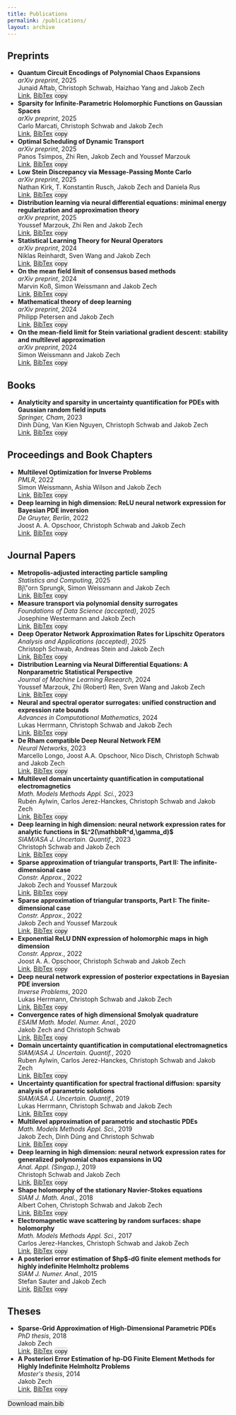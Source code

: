 ```yaml
---
title: Publications
permalink: /publications/
layout: archive
---
```


<script type="text/javascript" async
  src="https://cdnjs.cloudflare.com/ajax/libs/mathjax/2.7.7/MathJax.js?config=TeX-MML-AM_CHTML">
</script>

<script>
function copyToClipboard(text) {
    navigator.clipboard.writeText(text).then(function() {
        alert('BibTeX entry copied to clipboard!');
    }, function(err) {
        console.error('Could not copy text: ', err);
    });
}
</script>


<h2>Preprints</h2>
<ul class="my-publication-list">
<li><b>Quantum Circuit Encodings of Polynomial Chaos Expansions</b><br />
<i>arXiv preprint</i>, 2025<br>
Junaid Aftab, Christoph Schwab, Haizhao Yang and Jakob Zech<br>
<a href="https://arxiv.org/abs/2506.01811">Link</a>, <a href="/publications/Aftab2025Quantum.html">BibTex</a> <button onclick='copyToClipboard("@misc{Aftab2025Quantum,\n    Author = {Aftab, Junaid and Schwab, Christoph and Yang, Haizhao and Zech, Jakob},\n    Title = {Quantum Circuit Encodings of Polynomial Chaos Expansions},\n    Year = {2025},\n    Journal = {arXiv preprint},\n    Url = {https://arxiv.org/abs/2506.01811}\n}\n")' style='padding:0px; background-color:#f0f0f0;border:1px solid #ccc;cursor:pointer;border-radius:5px;'>copy</button></li>
<li><b>Sparsity for Infinite-Parametric Holomorphic Functions on Gaussian Spaces</b><br />
<i>arXiv preprint</i>, 2025<br>
Carlo Marcati, Christoph Schwab and Jakob Zech<br>
<a href="https://arxiv.org/abs/2504.21639">Link</a>, <a href="/publications/Marcati2025Sparsity.html">BibTex</a> <button onclick='copyToClipboard("@misc{Marcati2025Sparsity,\n    Author = {Marcati, Carlo and Schwab, Christoph and Zech, Jakob},\n    Title = {Sparsity for Infinite-Parametric Holomorphic Functions on Gaussian Spaces},\n    Year = {2025},\n    Journal = {arXiv preprint},\n    Url = {https://arxiv.org/abs/2504.21639}\n}\n")' style='padding:0px; background-color:#f0f0f0;border:1px solid #ccc;cursor:pointer;border-radius:5px;'>copy</button></li>
<li><b>Optimal Scheduling of Dynamic Transport</b><br />
<i>arXiv preprint</i>, 2025<br>
Panos Tsimpos, Zhi Ren, Jakob Zech and Youssef Marzouk<br>
<a href="https://arxiv.org/abs/2504.14425">Link</a>, <a href="/publications/Tsimpos2025Optimal.html">BibTex</a> <button onclick='copyToClipboard("@misc{Tsimpos2025Optimal,\n    Author = {Tsimpos, Panos and Ren, Zhi and Zech, Jakob and Marzouk, Youssef},\n    Title = {Optimal Scheduling of Dynamic Transport},\n    Year = {2025},\n    Journal = {arXiv preprint},\n    Url = {https://arxiv.org/abs/2504.14425}\n}\n")' style='padding:0px; background-color:#f0f0f0;border:1px solid #ccc;cursor:pointer;border-radius:5px;'>copy</button></li>
<li><b>Low Stein Discrepancy via Message-Passing Monte Carlo</b><br />
<i>arXiv preprint</i>, 2025<br>
Nathan Kirk, T. Konstantin Rusch, Jakob Zech and Daniela Rus<br>
<a href="https://arxiv.org/abs/2503.21103">Link</a>, <a href="/publications/Kirk2025Stein.html">BibTex</a> <button onclick='copyToClipboard("@misc{Kirk2025Stein,\n    Author = {Kirk, Nathan and Rusch, T. Konstantin and Zech, Jakob and Rus, Daniela},\n    Title = {Low Stein Discrepancy via Message-Passing Monte Carlo},\n    Year = {2025},\n    Journal = {arXiv preprint},\n    Url = {https://arxiv.org/abs/2503.21103}\n}\n")' style='padding:0px; background-color:#f0f0f0;border:1px solid #ccc;cursor:pointer;border-radius:5px;'>copy</button></li>
<li><b>Distribution learning via neural differential equations: minimal energy regularization and approximation theory</b><br />
<i>arXiv preprint</i>, 2025<br>
Youssef Marzouk, Zhi Ren and Jakob Zech<br>
<a href="https://arxiv.org/abs/2502.03795">Link</a>, <a href="/publications/Marzouk2025Node.html">BibTex</a> <button onclick='copyToClipboard("@misc{Marzouk2025Node,\n    Author = {Marzouk, Youssef and Ren, Zhi and Zech, Jakob},\n    Title = {Distribution learning via neural differential equations: minimal energy regularization and approximation theory},\n    Year = {2025},\n    Journal = {arXiv preprint},\n    Url = {https://arxiv.org/abs/2502.03795}\n}\n")' style='padding:0px; background-color:#f0f0f0;border:1px solid #ccc;cursor:pointer;border-radius:5px;'>copy</button></li>
<li><b>Statistical Learning Theory for Neural Operators</b><br />
<i>arXiv preprint</i>, 2024<br>
Niklas Reinhardt, Sven Wang and Jakob Zech<br>
<a href="https://arxiv.org/abs/2412.17582">Link</a>, <a href="/publications/Reinhardt2024Operator.html">BibTex</a> <button onclick='copyToClipboard("@misc{Reinhardt2024Operator,\n    Author = {Reinhardt, Niklas and Wang, Sven and Zech, Jakob},\n    Title = {Statistical Learning Theory for Neural Operators},\n    Year = {2024},\n    Journal = {arXiv preprint},\n    Url = {https://arxiv.org/abs/2412.17582}\n}\n")' style='padding:0px; background-color:#f0f0f0;border:1px solid #ccc;cursor:pointer;border-radius:5px;'>copy</button></li>
<li><b>On the mean field limit of consensus based methods</b><br />
<i>arXiv preprint</i>, 2024<br>
Marvin Koß, Simon Weissmann and Jakob Zech<br>
<a href="https://arxiv.org/abs/2409.03518">Link</a>, <a href="/publications/Koss2024Consensus.html">BibTex</a> <button onclick='copyToClipboard("@misc{Koss2024Consensus,\n    Author = {Koß, Marvin and Weissmann, Simon and Zech, Jakob},\n    Title = {On the mean field limit of consensus based methods},\n    Year = {2024},\n    Journal = {arXiv preprint},\n    Url = {https://arxiv.org/abs/2409.03518}\n}\n")' style='padding:0px; background-color:#f0f0f0;border:1px solid #ccc;cursor:pointer;border-radius:5px;'>copy</button></li>
<li><b>Mathematical theory of deep learning</b><br />
<i>arXiv preprint</i>, 2024<br>
Philipp Petersen and Jakob Zech<br>
<a href="https://arxiv.org/abs/2407.18384">Link</a>, <a href="/publications/Petersen2024Deep.html">BibTex</a> <button onclick='copyToClipboard("@misc{Petersen2024Deep,\n    Author = {Petersen, Philipp and Zech, Jakob},\n    Title = {Mathematical theory of deep learning},\n    Year = {2024},\n    Journal = {arXiv preprint},\n    Url = {https://arxiv.org/abs/2407.18384}\n}\n")' style='padding:0px; background-color:#f0f0f0;border:1px solid #ccc;cursor:pointer;border-radius:5px;'>copy</button></li>
<li><b>On the mean-field limit for Stein variational gradient descent: stability and multilevel approximation</b><br />
<i>arXiv preprint</i>, 2024<br>
Simon Weissmann and Jakob Zech<br>
<a href="https://arxiv.org/abs/2402.01320">Link</a>, <a href="/publications/Weissmann2024Stein.html">BibTex</a> <button onclick='copyToClipboard("@article{Weissmann2024Stein,\n    Author = {Weissmann, Simon and Zech, Jakob},\n    Title = {On the mean-field limit for Stein variational gradient descent: stability and multilevel approximation},\n    Year = {2024},\n    Journal = {arXiv preprint},\n    Url = {https://arxiv.org/abs/2402.01320}\n}\n")' style='padding:0px; background-color:#f0f0f0;border:1px solid #ccc;cursor:pointer;border-radius:5px;'>copy</button></li>
</ul>

<h2>Books</h2>
<ul class="my-publication-list">
<li><b>Analyticity and sparsity in uncertainty quantification for PDEs with Gaussian random field inputs</b><br />
<i>Springer, Cham</i>, 2023<br>
Dinh Dũng, Van Kien Nguyen, Christoph Schwab and Jakob Zech<br>
<a href="https://doi.org/10.1007/978-3-031-38384-7">Link</a>, <a href="/publications/Dung2023Gaussian.html">BibTex</a> <button onclick='copyToClipboard("@book{Dung2023Gaussian,\n    AUTHOR = {D\\textasciitilde {u}ng, Dinh and Nguyen, Van Kien and Schwab, Christoph and Zech, Jakob},\n    TITLE = {Analyticity and sparsity in uncertainty quantification for {PDE}s with {G}aussian random field inputs},\n    SERIES = {Lecture Notes in Mathematics},\n    VOLUME = {2334},\n    PUBLISHER = {Springer, Cham},\n    YEAR = {2023},\n    PAGES = {xv+205},\n    ISBN = {978-3-031-38383-0; 978-3-031-38384-7},\n    MRCLASS = {65C20 (35B30 35J15 35J47 65D40 65N21)},\n    MRNUMBER = {4689622},\n    DOI = {10.1007/978-3-031-38384-7},\n    URL = {https://doi.org/10.1007/978-3-031-38384-7}\n}\n")' style='padding:0px; background-color:#f0f0f0;border:1px solid #ccc;cursor:pointer;border-radius:5px;'>copy</button></li>
</ul>

<h2>Proceedings and Book Chapters</h2>
<ul class="my-publication-list">
<li><b>Multilevel Optimization for Inverse Problems</b><br />
<i>PMLR</i>, 2022<br>
Simon Weissmann, Ashia Wilson and Jakob Zech<br>
<a href="https://proceedings.mlr.press/v178/weissmann22a.html">Link</a>, <a href="/publications/Weissmann2022Optimization.html">BibTex</a> <button onclick='copyToClipboard("@InProceedings{Weissmann2022Optimization,\n    author = {Weissmann, Simon and Wilson, Ashia and Zech, Jakob},\n    editor = {Loh, Po-Ling and Raginsky, Maxim},\n    title = {Multilevel Optimization for Inverse Problems},\n    booktitle = {Proceedings of Thirty Fifth Conference on Learning Theory},\n    pages = {5489--5524},\n    year = {2022},\n    volume = {178},\n    series = {Proceedings of Machine Learning Research},\n    month = {02--05 Jul},\n    publisher = {PMLR},\n    pdf = {https://proceedings.mlr.press/v178/weissmann22a/weissmann22a.pdf},\n    url = {https://proceedings.mlr.press/v178/weissmann22a.html}\n}\n")' style='padding:0px; background-color:#f0f0f0;border:1px solid #ccc;cursor:pointer;border-radius:5px;'>copy</button></li>
<li><b>Deep learning in high dimension: ReLU neural network expression for Bayesian PDE inversion</b><br />
<i>De Gruyter, Berlin</i>, 2022<br>
Joost A. A. Opschoor, Christoph Schwab and Jakob Zech<br>
<a href="https://doi.org/10.1515/9783110695984-015">Link</a>, <a href="/publications/Opschoor2022Bayesian.html">BibTex</a> <button onclick='copyToClipboard("@incollection{Opschoor2022Bayesian,\n    AUTHOR = {Opschoor, Joost A. A. and Schwab, Christoph and Zech, Jakob},\n    TITLE = {Deep learning in high dimension: {R}e{LU} neural network expression for {B}ayesian {PDE} inversion},\n    BOOKTITLE = {Optimization and control for partial differential equations---uncertainty quantification, open and closed-loop control, and shape optimization},\n    SERIES = {Radon Ser. Comput. Appl. Math.},\n    VOLUME = {29},\n    PAGES = {419--462},\n    PUBLISHER = {De Gruyter, Berlin},\n    YEAR = {2022},\n    ISBN = {978-3-11-069596-0; 978-3-11-069598-4; 978-3-11-069600-4},\n    MRCLASS = {68T07 (35R30 62F15 62M45 65N21)},\n    MRNUMBER = {4409717},\n    DOI = {10.1515/9783110695984-015},\n    URL = {https://doi.org/10.1515/9783110695984-015}\n}\n")' style='padding:0px; background-color:#f0f0f0;border:1px solid #ccc;cursor:pointer;border-radius:5px;'>copy</button></li>
</ul>

<h2>Journal Papers</h2>
<ul class="my-publication-list">
<li><b>Metropolis-adjusted interacting particle sampling</b><br />
<i>Statistics and Computing</i>, 2025<br>
Bj\&quot;orn Sprungk, Simon Weissmann and Jakob Zech<br>
<a href="https://doi.org/10.1007/s11222-025-10595-w">Link</a>, <a href="/publications/Sprungk2025Particle.html">BibTex</a> <button onclick='copyToClipboard("@article{Sprungk2025Particle,\n    author = {Sprungk, Bj{\&quot;o}rn and Weissmann, Simon and Zech, Jakob},\n    title = {Metropolis-adjusted interacting particle sampling},\n    journal = {Statistics and Computing},\n    year = {2025},\n    month = {Mar},\n    day = {11},\n    volume = {35},\n    number = {3},\n    pages = {64},\n    issn = {1573-1375},\n    doi = {10.1007/s11222-025-10595-w},\n    url = {https://doi.org/10.1007/s11222-025-10595-w}\n}\n")' style='padding:0px; background-color:#f0f0f0;border:1px solid #ccc;cursor:pointer;border-radius:5px;'>copy</button></li>
<li><b>Measure transport via polynomial density surrogates</b><br />
<i>Foundations of Data Science (accepted)</i>, 2025<br>
Josephine Westermann and Jakob Zech<br>
<a href="https://www.aimsciences.org/article/doi/10.3934/fods.2025001">Link</a>, <a href="/publications/Westermann2025Transport.html">BibTex</a> <button onclick='copyToClipboard("@article{Westermann2025Transport,\n    Author = {Westermann, Josephine and Zech, Jakob},\n    Title = {Measure transport via polynomial density surrogates},\n    Year = {2025},\n    Journal = {Foundations of Data Science (accepted)},\n    Url = {https://www.aimsciences.org/article/doi/10.3934/fods.2025001}\n}\n")' style='padding:0px; background-color:#f0f0f0;border:1px solid #ccc;cursor:pointer;border-radius:5px;'>copy</button></li>
<li><b>Deep Operator Network Approximation Rates for Lipschitz Operators</b><br />
<i>Analysis and Applications (accepted)</i>, 2025<br>
Christoph Schwab, Andreas Stein and Jakob Zech<br>
<a href="https://arxiv.org/abs/2307.09835">Link</a>, <a href="/publications/Schwab2025Lipschitz.html">BibTex</a> <button onclick='copyToClipboard("@article{Schwab2025Lipschitz,\n    Author = {Schwab, Christoph and Stein, Andreas and Zech, Jakob},\n    Title = {Deep Operator Network Approximation Rates for Lipschitz Operators},\n    Year = {2025},\n    Journal = {Analysis and Applications (accepted)},\n    Url = {https://arxiv.org/abs/2307.09835}\n}\n")' style='padding:0px; background-color:#f0f0f0;border:1px solid #ccc;cursor:pointer;border-radius:5px;'>copy</button></li>
<li><b>Distribution Learning via Neural Differential Equations: A Nonparametric Statistical Perspective</b><br />
<i>Journal of Machine Learning Research</i>, 2024<br>
Youssef Marzouk, Zhi (Robert) Ren, Sven Wang and Jakob Zech<br>
<a href="http://jmlr.org/papers/v25/23-1280.html">Link</a>, <a href="/publications/Marzouk2023Distribution.html">BibTex</a> <button onclick='copyToClipboard("@article{Marzouk2023Distribution,\n    author = {Marzouk, Youssef and Ren, Zhi (Robert) and Wang, Sven and Zech, Jakob},\n    title = {Distribution Learning via Neural Differential Equations: A Nonparametric Statistical Perspective},\n    journal = {Journal of Machine Learning Research},\n    year = {2024},\n    volume = {25},\n    number = {232},\n    pages = {1--61},\n    url = {http://jmlr.org/papers/v25/23-1280.html}\n}\n")' style='padding:0px; background-color:#f0f0f0;border:1px solid #ccc;cursor:pointer;border-radius:5px;'>copy</button></li>
<li><b>Neural and spectral operator surrogates: unified construction and expression rate bounds</b><br />
<i>Advances in Computational Mathematics</i>, 2024<br>
Lukas Herrmann, Christoph Schwab and Jakob Zech<br>
<a href="https://doi.org/10.1007/s10444-024-10171-2">Link</a>, <a href="/publications/Herrmann2024Operator.html">BibTex</a> <button onclick='copyToClipboard("@Article{Herrmann2024Operator,\n    author = {Herrmann, Lukas and Schwab, Christoph and Zech, Jakob},\n    title = {Neural and spectral operator surrogates: unified construction and expression rate bounds},\n    journal = {Advances in Computational Mathematics},\n    year = {2024},\n    month = {Jul},\n    day = {15},\n    volume = {50},\n    number = {4},\n    pages = {72},\n    issn = {1572-9044},\n    doi = {10.1007/s10444-024-10171-2},\n    url = {https://doi.org/10.1007/s10444-024-10171-2}\n}\n")' style='padding:0px; background-color:#f0f0f0;border:1px solid #ccc;cursor:pointer;border-radius:5px;'>copy</button></li>
<li><b>De Rham compatible Deep Neural Network FEM</b><br />
<i>Neural Networks</i>, 2023<br>
Marcello Longo, Joost A.A. Opschoor, Nico Disch, Christoph Schwab and Jakob Zech<br>
<a href="https://www.sciencedirect.com/science/article/pii/S0893608023003088">Link</a>, <a href="/publications/Longo2023DeRham.html">BibTex</a> <button onclick='copyToClipboard("@article{Longo2023DeRham,\n    author = {Longo, Marcello and Opschoor, Joost A.A. and Disch, Nico and Schwab, Christoph and Zech, Jakob},\n    title = {De Rham compatible Deep Neural Network FEM},\n    journal = {Neural Networks},\n    volume = {165},\n    pages = {721-739},\n    year = {2023},\n    issn = {0893-6080},\n    doi = {https://doi.org/10.1016/j.neunet.2023.06.008},\n    url = {https://www.sciencedirect.com/science/article/pii/S0893608023003088},\n    keywords = {De Rham complex, Finite Elements, Lavrentiev gap, Neural networks, PINNs}\n}\n")' style='padding:0px; background-color:#f0f0f0;border:1px solid #ccc;cursor:pointer;border-radius:5px;'>copy</button></li>
<li><b>Multilevel domain uncertainty quantification in computational electromagnetics</b><br />
<i>Math. Models Methods Appl. Sci.</i>, 2023<br>
Rubén Aylwin, Carlos Jerez-Hanckes, Christoph Schwab and Jakob Zech<br>
<a href="https://doi.org/10.1142/S0218202523500264">Link</a>, <a href="/publications/Aylwin2023Maxwell.html">BibTex</a> <button onclick='copyToClipboard("@article{Aylwin2023Maxwell,\n    AUTHOR = {Aylwin, Rub\&#39;{e}n and Jerez-Hanckes, Carlos and Schwab, Christoph and Zech, Jakob},\n    TITLE = {Multilevel domain uncertainty quantification in computational electromagnetics},\n    JOURNAL = {Math. Models Methods Appl. Sci.},\n    FJOURNAL = {Mathematical Models and Methods in Applied Sciences},\n    VOLUME = {33},\n    YEAR = {2023},\n    NUMBER = {4},\n    PAGES = {877--921},\n    ISSN = {0218-2025,1793-6314},\n    MRCLASS = {35A20 (32D05 35B30 35Q61)},\n    MRNUMBER = {4590315},\n    DOI = {10.1142/S0218202523500264},\n    URL = {https://doi.org/10.1142/S0218202523500264}\n}\n")' style='padding:0px; background-color:#f0f0f0;border:1px solid #ccc;cursor:pointer;border-radius:5px;'>copy</button></li>
<li><b>Deep learning in high dimension: neural network expression rates for analytic functions in $L^2(\mathbbR^d,\gamma_d)$</b><br />
<i>SIAM/ASA J. Uncertain. Quantif.</i>, 2023<br>
Christoph Schwab and Jakob Zech<br>
<a href="https://doi.org/10.1137/21M1462738">Link</a>, <a href="/publications/Schwab2023Deep.html">BibTex</a> <button onclick='copyToClipboard("@article{Schwab2023Deep,\n    AUTHOR = {Schwab, Christoph and Zech, Jakob},\n    TITLE = {Deep learning in high dimension: neural network expression rates for analytic functions in {$L^2(\mathbb{R}^d,\gamma\_d)$}},\n    JOURNAL = {SIAM/ASA J. Uncertain. Quantif.},\n    FJOURNAL = {SIAM/ASA Journal on Uncertainty Quantification},\n    VOLUME = {11},\n    YEAR = {2023},\n    NUMBER = {1},\n    PAGES = {199--234},\n    ISSN = {2166-2525},\n    MRCLASS = {41A63 (33C45 41A46 68T07)},\n    MRNUMBER = {4555161},\n    MRREVIEWER = {Bao\ Huai\ Sheng},\n    DOI = {10.1137/21M1462738},\n    URL = {https://doi.org/10.1137/21M1462738}\n}\n")' style='padding:0px; background-color:#f0f0f0;border:1px solid #ccc;cursor:pointer;border-radius:5px;'>copy</button></li>
<li><b>Sparse approximation of triangular transports, Part II: The infinite-dimensional case</b><br />
<i>Constr. Approx.</i>, 2022<br>
Jakob Zech and Youssef Marzouk<br>
<a href="https://doi.org/10.1007/s00365-022-09570-9">Link</a>, <a href="/publications/Zech2022Transport2.html">BibTex</a> <button onclick='copyToClipboard("@article{Zech2022Transport2,\n    AUTHOR = {Zech, Jakob and Marzouk, Youssef},\n    TITLE = {Sparse approximation of triangular transports, {P}art {II}: {T}he infinite-dimensional case},\n    JOURNAL = {Constr. Approx.},\n    FJOURNAL = {Constructive Approximation. An International Journal for Approximations and Expansions},\n    VOLUME = {55},\n    YEAR = {2022},\n    NUMBER = {3},\n    PAGES = {987--1036},\n    ISSN = {0176-4276,1432-0940},\n    MRCLASS = {62D05 (41A10 41A25 41A46)},\n    MRNUMBER = {4434029},\n    DOI = {10.1007/s00365-022-09570-9},\n    URL = {https://doi.org/10.1007/s00365-022-09570-9}\n}\n")' style='padding:0px; background-color:#f0f0f0;border:1px solid #ccc;cursor:pointer;border-radius:5px;'>copy</button></li>
<li><b>Sparse approximation of triangular transports, Part I: The finite-dimensional case</b><br />
<i>Constr. Approx.</i>, 2022<br>
Jakob Zech and Youssef Marzouk<br>
<a href="https://doi.org/10.1007/s00365-022-09569-2">Link</a>, <a href="/publications/Zech2022Transport1.html">BibTex</a> <button onclick='copyToClipboard("@article{Zech2022Transport1,\n    AUTHOR = {Zech, Jakob and Marzouk, Youssef},\n    TITLE = {Sparse approximation of triangular transports, {P}art {I}: {T}he finite-dimensional case},\n    JOURNAL = {Constr. Approx.},\n    FJOURNAL = {Constructive Approximation. An International Journal for Approximations and Expansions},\n    VOLUME = {55},\n    YEAR = {2022},\n    NUMBER = {3},\n    PAGES = {919--986},\n    ISSN = {0176-4276,1432-0940},\n    MRCLASS = {49Q22 (32D05 41A10 41A25 41A46 62D99 65D15)},\n    MRNUMBER = {4434028},\n    MRREVIEWER = {Jos\&#39;{e}\ Alberto\ Iglesias Mart\&#39;{\i}nez},\n    DOI = {10.1007/s00365-022-09569-2},\n    URL = {https://doi.org/10.1007/s00365-022-09569-2}\n}\n")' style='padding:0px; background-color:#f0f0f0;border:1px solid #ccc;cursor:pointer;border-radius:5px;'>copy</button></li>
<li><b>Exponential ReLU DNN expression of holomorphic maps in high dimension</b><br />
<i>Constr. Approx.</i>, 2022<br>
Joost A. A. Opschoor, Christoph Schwab and Jakob Zech<br>
<a href="https://doi.org/10.1007/s00365-021-09542-5">Link</a>, <a href="/publications/Opschoor2022Holomorphic.html">BibTex</a> <button onclick='copyToClipboard("@article{Opschoor2022Holomorphic,\n    AUTHOR = {Opschoor, Joost A. A. and Schwab, Christoph and Zech, Jakob},\n    TITLE = {Exponential {R}e{LU} {DNN} expression of holomorphic maps in high dimension},\n    JOURNAL = {Constr. Approx.},\n    FJOURNAL = {Constructive Approximation. An International Journal for Approximations and Expansions},\n    VOLUME = {55},\n    YEAR = {2022},\n    NUMBER = {1},\n    PAGES = {537--582},\n    ISSN = {0176-4276},\n    MRCLASS = {41A46 (41A63 68T07)},\n    MRNUMBER = {4376568},\n    MRREVIEWER = {Agnieszka Lisowska},\n    DOI = {10.1007/s00365-021-09542-5},\n    URL = {https://doi.org/10.1007/s00365-021-09542-5}\n}\n")' style='padding:0px; background-color:#f0f0f0;border:1px solid #ccc;cursor:pointer;border-radius:5px;'>copy</button></li>
<li><b>Deep neural network expression of posterior expectations in Bayesian PDE inversion</b><br />
<i>Inverse Problems</i>, 2020<br>
Lukas Herrmann, Christoph Schwab and Jakob Zech<br>
<a href="https://doi.org/10.1088/1361-6420/abaf64">Link</a>, <a href="/publications/Herrmann2020Bayesian.html">BibTex</a> <button onclick='copyToClipboard("@article{Herrmann2020Bayesian,\n    AUTHOR = {Herrmann, Lukas and Schwab, Christoph and Zech, Jakob},\n    TITLE = {Deep neural network expression of posterior expectations in {B}ayesian {PDE} inversion},\n    JOURNAL = {Inverse Problems},\n    FJOURNAL = {Inverse Problems. An International Journal on the Theory and Practice of Inverse Problems, Inverse Methods and Computerized Inversion of Data},\n    VOLUME = {36},\n    YEAR = {2020},\n    NUMBER = {12},\n    PAGES = {125011, 32},\n    ISSN = {0266-5611,1361-6420},\n    MRCLASS = {62F15 (65J22)},\n    MRNUMBER = {4186180},\n    DOI = {10.1088/1361-6420/abaf64},\n    URL = {https://doi.org/10.1088/1361-6420/abaf64}\n}\n")' style='padding:0px; background-color:#f0f0f0;border:1px solid #ccc;cursor:pointer;border-radius:5px;'>copy</button></li>
<li><b>Convergence rates of high dimensional Smolyak quadrature</b><br />
<i>ESAIM Math. Model. Numer. Anal.</i>, 2020<br>
Jakob Zech and Christoph Schwab<br>
<a href="https://doi.org/10.1051/m2an/2020003">Link</a>, <a href="/publications/Zech2020Smolyak.html">BibTex</a> <button onclick='copyToClipboard("@article{Zech2020Smolyak,\n    AUTHOR = {Zech, Jakob and Schwab, Christoph},\n    TITLE = {Convergence rates of high dimensional {S}molyak quadrature},\n    JOURNAL = {ESAIM Math. Model. Numer. Anal.},\n    FJOURNAL = {ESAIM. Mathematical Modelling and Numerical Analysis},\n    VOLUME = {54},\n    YEAR = {2020},\n    NUMBER = {4},\n    PAGES = {1259--1307},\n    ISSN = {2822-7840,2804-7214},\n    MRCLASS = {65D30},\n    MRNUMBER = {4113052},\n    MRREVIEWER = {Alexandru\ Ioan\ Mitrea},\n    DOI = {10.1051/m2an/2020003},\n    URL = {https://doi.org/10.1051/m2an/2020003}\n}\n")' style='padding:0px; background-color:#f0f0f0;border:1px solid #ccc;cursor:pointer;border-radius:5px;'>copy</button></li>
<li><b>Domain uncertainty quantification in computational electromagnetics</b><br />
<i>SIAM/ASA J. Uncertain. Quantif.</i>, 2020<br>
Ruben Aylwin, Carlos Jerez-Hanckes, Christoph Schwab and Jakob Zech<br>
<a href="https://doi.org/10.1137/19M1239374">Link</a>, <a href="/publications/Aylwin2020Maxwell.html">BibTex</a> <button onclick='copyToClipboard("@article{Aylwin2020Maxwell,\n    AUTHOR = {Aylwin, Ruben and Jerez-Hanckes, Carlos and Schwab, Christoph and Zech, Jakob},\n    TITLE = {Domain uncertainty quantification in computational electromagnetics},\n    JOURNAL = {SIAM/ASA J. Uncertain. Quantif.},\n    FJOURNAL = {SIAM/ASA Journal on Uncertainty Quantification},\n    VOLUME = {8},\n    YEAR = {2020},\n    NUMBER = {1},\n    PAGES = {301--341},\n    ISSN = {2166-2525},\n    MRCLASS = {65C05 (62F15 65N30 78A25)},\n    MRNUMBER = {4065644},\n    MRREVIEWER = {Charles-Edouard\ Br\&#39;{e}hier},\n    DOI = {10.1137/19M1239374},\n    URL = {https://doi.org/10.1137/19M1239374}\n}\n")' style='padding:0px; background-color:#f0f0f0;border:1px solid #ccc;cursor:pointer;border-radius:5px;'>copy</button></li>
<li><b>Uncertainty quantification for spectral fractional diffusion: sparsity analysis of parametric solutions</b><br />
<i>SIAM/ASA J. Uncertain. Quantif.</i>, 2019<br>
Lukas Herrmann, Christoph Schwab and Jakob Zech<br>
<a href="https://doi.org/10.1137/18M1176063">Link</a>, <a href="/publications/Herrmann2019Fractional.html">BibTex</a> <button onclick='copyToClipboard("@article{Herrmann2019Fractional,\n    AUTHOR = {Herrmann, Lukas and Schwab, Christoph and Zech, Jakob},\n    TITLE = {Uncertainty quantification for spectral fractional diffusion: sparsity analysis of parametric solutions},\n    JOURNAL = {SIAM/ASA J. Uncertain. Quantif.},\n    FJOURNAL = {SIAM/ASA Journal on Uncertainty Quantification},\n    VOLUME = {7},\n    YEAR = {2019},\n    NUMBER = {3},\n    PAGES = {913--947},\n    ISSN = {2166-2525},\n    MRCLASS = {65N75 (26A33 35R11)},\n    MRNUMBER = {3982685},\n    MRREVIEWER = {Mir\ Sajjad\ Hashemi},\n    DOI = {10.1137/18M1176063},\n    URL = {https://doi.org/10.1137/18M1176063}\n}\n")' style='padding:0px; background-color:#f0f0f0;border:1px solid #ccc;cursor:pointer;border-radius:5px;'>copy</button></li>
<li><b>Multilevel approximation of parametric and stochastic PDEs</b><br />
<i>Math. Models Methods Appl. Sci.</i>, 2019<br>
Jakob Zech, Dinh Dũng and Christoph Schwab<br>
<a href="https://doi.org/10.1142/S0218202519500349">Link</a>, <a href="/publications/Zech2019Multilevel.html">BibTex</a> <button onclick='copyToClipboard("@article{Zech2019Multilevel,\n    AUTHOR = {Zech, Jakob and D\\textasciitilde {u}ng, Dinh and Schwab, Christoph},\n    TITLE = {Multilevel approximation of parametric and stochastic {PDE}s},\n    JOURNAL = {Math. Models Methods Appl. Sci.},\n    FJOURNAL = {Mathematical Models and Methods in Applied Sciences},\n    VOLUME = {29},\n    YEAR = {2019},\n    NUMBER = {9},\n    PAGES = {1753--1817},\n    ISSN = {0218-2025,1793-6314},\n    MRCLASS = {65D30 (32D05 35A35 35B30 35R60)},\n    MRNUMBER = {3997838},\n    DOI = {10.1142/S0218202519500349},\n    URL = {https://doi.org/10.1142/S0218202519500349}\n}\n")' style='padding:0px; background-color:#f0f0f0;border:1px solid #ccc;cursor:pointer;border-radius:5px;'>copy</button></li>
<li><b>Deep learning in high dimension: neural network expression rates for generalized polynomial chaos expansions in UQ</b><br />
<i>Anal. Appl. (Singap.)</i>, 2019<br>
Christoph Schwab and Jakob Zech<br>
<a href="https://doi.org/10.1142/S0219530518500203">Link</a>, <a href="/publications/Schwab2019Deep.html">BibTex</a> <button onclick='copyToClipboard("@article{Schwab2019Deep,\n    AUTHOR = {Schwab, Christoph and Zech, Jakob},\n    TITLE = {Deep learning in high dimension: neural network expression rates for generalized polynomial chaos expansions in {UQ}},\n    JOURNAL = {Anal. Appl. (Singap.)},\n    FJOURNAL = {Analysis and Applications},\n    VOLUME = {17},\n    YEAR = {2019},\n    NUMBER = {1},\n    PAGES = {19--55},\n    ISSN = {0219-5305,1793-6861},\n    MRCLASS = {68Q32 (35R60 41A25 41A46)},\n    MRNUMBER = {3894732},\n    DOI = {10.1142/S0219530518500203},\n    URL = {https://doi.org/10.1142/S0219530518500203}\n}\n")' style='padding:0px; background-color:#f0f0f0;border:1px solid #ccc;cursor:pointer;border-radius:5px;'>copy</button></li>
<li><b>Shape holomorphy of the stationary Navier-Stokes equations</b><br />
<i>SIAM J. Math. Anal.</i>, 2018<br>
Albert Cohen, Christoph Schwab and Jakob Zech<br>
<a href="https://doi.org/10.1137/16M1099406">Link</a>, <a href="/publications/Cohen2018NavierStokes.html">BibTex</a> <button onclick='copyToClipboard("@article{Cohen2018NavierStokes,\n    AUTHOR = {Cohen, Albert and Schwab, Christoph and Zech, Jakob},\n    TITLE = {Shape holomorphy of the stationary {N}avier-{S}tokes equations},\n    JOURNAL = {SIAM J. Math. Anal.},\n    FJOURNAL = {SIAM Journal on Mathematical Analysis},\n    VOLUME = {50},\n    YEAR = {2018},\n    NUMBER = {2},\n    PAGES = {1720--1752},\n    ISSN = {0036-1410,1095-7154},\n    MRCLASS = {35Q30},\n    MRNUMBER = {3780742},\n    MRREVIEWER = {Isabelle\ Gruais},\n    DOI = {10.1137/16M1099406},\n    URL = {https://doi.org/10.1137/16M1099406}\n}\n")' style='padding:0px; background-color:#f0f0f0;border:1px solid #ccc;cursor:pointer;border-radius:5px;'>copy</button></li>
<li><b>Electromagnetic wave scattering by random surfaces: shape holomorphy</b><br />
<i>Math. Models Methods Appl. Sci.</i>, 2017<br>
Carlos Jerez-Hanckes, Christoph Schwab and Jakob Zech<br>
<a href="https://doi.org/10.1142/S0218202517500439">Link</a>, <a href="/publications/Jerez2017Maxwell.html">BibTex</a> <button onclick='copyToClipboard("@article{Jerez2017Maxwell,\n    AUTHOR = {Jerez-Hanckes, Carlos and Schwab, Christoph and Zech, Jakob},\n    TITLE = {Electromagnetic wave scattering by random surfaces: shape holomorphy},\n    JOURNAL = {Math. Models Methods Appl. Sci.},\n    FJOURNAL = {Mathematical Models and Methods in Applied Sciences},\n    VOLUME = {27},\n    YEAR = {2017},\n    NUMBER = {12},\n    PAGES = {2229--2259},\n    ISSN = {0218-2025,1793-6314},\n    MRCLASS = {35Q60 (32D05 35A20 35B30 35P25 35Q61)},\n    MRNUMBER = {3703557},\n    MRREVIEWER = {Dirk\ Pauly},\n    DOI = {10.1142/S0218202517500439},\n    URL = {https://doi.org/10.1142/S0218202517500439}\n}\n")' style='padding:0px; background-color:#f0f0f0;border:1px solid #ccc;cursor:pointer;border-radius:5px;'>copy</button></li>
<li><b>A posteriori error estimation of $hp$-dG finite element methods for highly indefinite Helmholtz problems</b><br />
<i>SIAM J. Numer. Anal.</i>, 2015<br>
Stefan Sauter and Jakob Zech<br>
<a href="https://doi.org/10.1137/140973955">Link</a>, <a href="/publications/Sauter2015Helmholtz.html">BibTex</a> <button onclick='copyToClipboard("@article{Sauter2015Helmholtz,\n    AUTHOR = {Sauter, Stefan and Zech, Jakob},\n    TITLE = {A posteriori error estimation of {$hp$}-d{G} finite element methods for highly indefinite {H}elmholtz problems},\n    JOURNAL = {SIAM J. Numer. Anal.},\n    FJOURNAL = {SIAM Journal on Numerical Analysis},\n    VOLUME = {53},\n    YEAR = {2015},\n    NUMBER = {5},\n    PAGES = {2414--2440},\n    ISSN = {0036-1429,1095-7170},\n    MRCLASS = {65N30 (65N15 65N35 65N50)},\n    MRNUMBER = {3504600},\n    MRREVIEWER = {Herbert\ Egger},\n    DOI = {10.1137/140973955},\n    URL = {https://doi.org/10.1137/140973955}\n}\n")' style='padding:0px; background-color:#f0f0f0;border:1px solid #ccc;cursor:pointer;border-radius:5px;'>copy</button></li>
</ul>

<h2>Theses</h2>
<ul class="my-publication-list">
<li><b>Sparse-Grid Approximation of High-Dimensional Parametric PDEs</b><br />
<i>PhD thesis</i>, 2018<br>
Jakob Zech<br>
<a href="https://www.research-collection.ethz.ch/handle/20.500.11850/340651">Link</a>, <a href="/publications/Zech2018Dissertation.html">BibTex</a> <button onclick='copyToClipboard("@phdthesis{Zech2018Dissertation,\n    AUTHOR = {Zech, Jakob},\n    TITLE = {Sparse-{G}rid {A}pproximation of {H}igh-{D}imensional {P}arametric {PDE}s},\n    YEAR = {2018},\n    MRCLASS = {Thesis},\n    DOI = {http://dx.doi.org/10.3929/ethz-b-000340651},\n    Url = {https://www.research-collection.ethz.ch/handle/20.500.11850/340651}\n}\n")' style='padding:0px; background-color:#f0f0f0;border:1px solid #ccc;cursor:pointer;border-radius:5px;'>copy</button></li>
<li><b>A Posteriori Error Estimation of hp-DG Finite Element Methods for Highly Indefinite Helmholtz Problems</b><br />
<i>Master's thesis</i>, 2014<br>
Jakob Zech<br>
<a href="https://www.math.uzh.ch/compmath/fileadmin/user/stas/compmath/Abschlussarbeiten/masterarbeit.zech.jakob.052014.pdf">Link</a>, <a href="/publications/Zech2014Master.html">BibTex</a> <button onclick='copyToClipboard("@mastersthesis{Zech2014Master,\n    author = {Zech, Jakob},\n    title = {A Posteriori Error Estimation of hp-DG Finite Element Methods for Highly Indefinite Helmholtz Problems},\n    school = {ETH Zürich and Universität Zürich},\n    year = {2014},\n    advisor = {Prof. Dr. Stefan Sauter},\n    url = {https://www.math.uzh.ch/compmath/fileadmin/user/stas/compmath/Abschlussarbeiten/masterarbeit.zech.jakob.052014.pdf},\n    type = {Master&#39;s thesis}\n}\n")' style='padding:0px; background-color:#f0f0f0;border:1px solid #ccc;cursor:pointer;border-radius:5px;'>copy</button></li>
</ul>
<a href="/files/main.bib" download="main.bib" style="padding:0px;background-color:#f0f0f0;border:1px solid #ccc;cursor:pointer;border-radius:5px;display:inline-block;text-decoration:none;color:black;">Download main.bib</a>

<script>
    window.onload = function() {
        let count = 0;
        const lists = document.getElementsByClassName('my-publication-list');

        for (let list of lists) {
            const items = list.getElementsByTagName('li');
            count += items.length;
        }
        count -= 2; // Subtract 2 for the last two theses

        // Enumerate items in reverse
        for (let list of lists) {
            const items = list.getElementsByTagName('li');
            for (let item of items) {
                if (count > 0) {
                    item.innerHTML = `<b>[${count}]</b> ` + item.innerHTML;
                }
                count--;
            }
        }
    }
</script>
